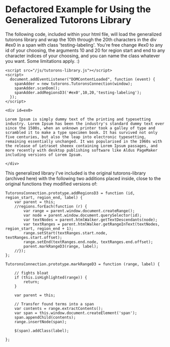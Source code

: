 # Defactored Example for Using the Generalized Tutorons Library

The following code, included within your html file, will load the generalized tutorons library and wrap the 10th through the 20th characters in the div #ex0 in a span with class 'testing-labeling'. You're free change #ex0 to any id of your choosing, the arguments 10 and 20 for region start and end to any character indices of your choosing, and you can name the class whatever you want. Some limitations apply. :)

    <script src="/js/tutorons-library.js"></script>
	<script>
	  document.addEventListener("DOMContentLoaded", function (event) {
	    spanAdder = new tutorons.TutoronsConnection(window);
	    spanAdder.scanDom();
	    spanAdder.addRegionsD3('#ex0',10,20,'testing-labeling');
	  });
	</script>

	<div id=ex0>

	Lorem Ipsum is simply dummy text of the printing and typesetting industry. Lorem Ipsum has been the industry's standard dummy text ever since the 1500s, when an unknown printer took a galley of type and scrambled it to make a type specimen book. It has survived not only five centuries, but also the leap into electronic typesetting, remaining essentially unchanged. It was popularised in the 1960s with the release of Letraset sheeex containing Lorem Ipsum passages, and more recently with desktop publishing software like Aldus PageMaker including versions of Lorem Ipsum.

	</div>

This generalized library I've included is the original tutorons-library (archived here) with the following two additions placed inside, close to the original functions they modified versions of:
	
	TutoronsConnection.prototype.addRegionsD3 = function (id, region_start, region_end, label) {
	    var parent = this;
	    //regions.forEach(function (r) {
	        var range = parent.window.document.createRange();
	        var node = parent.window.document.querySelector(id);
	        var textNodes = parent.htmlWalker.getTextDescendants(node);
	        var textRanges = parent.htmlWalker.getRangeInText(textNodes, region_start, region_end + 1);
	        range.setStart(textRanges.start.node, textRanges.start.offset);
	        range.setEnd(textRanges.end.node, textRanges.end.offset);
	        parent.markRangeD3(range, label);
	    //});
	};

	TutoronsConnection.prototype.markRangeD3 = function (range, label) {

		// fights bloat
	    if (this.isHighlighted(range)) {
	        return;
	    }

	    var parent = this;

	    // Transfer found terms into a span
	    var contents = range.extractContents();
	    var span = this.window.document.createElement('span');
	    span.appendChild(contents);
	    range.insertNode(span);

	    $(span).addClass(label);

	};